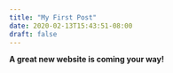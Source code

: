 ```yaml
---
title: "My First Post"
date: 2020-02-13T15:43:51-08:00
draft: false
---
```


__A great new website is coming your way!__